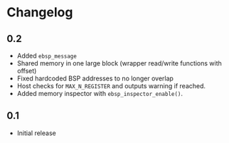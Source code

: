 # Changelog

## 0.2
- Added `ebsp_message`
- Shared memory in one large block (wrapper read/write functions with offset)
- Fixed hardcoded BSP addresses to no longer overlap
- Host checks for `MAX_N_REGISTER` and outputs warning if reached.
- Added memory inspector with `ebsp_inspector_enable()`.

## 0.1
- Initial release
